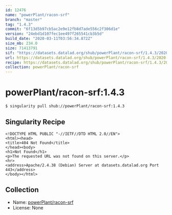 ```yaml
---
id: 12476
name: "powerPlant/racon-srf"
branch: "master"
tag: "1.4.3"
commit: "6f13d5b97cb5ac2e9e12fb8d7ade556c2f306d1e"
version: "24ebd1d107fec1ee497f265541cb3b5d"
build_date: "2020-03-11T03:56:34.872Z"
size_mb: 234.0
size: 71413791
sif: "https://datasets.datalad.org/shub/powerPlant/racon-srf/1.4.3/2020-03-11-6f13d5b9-24ebd1d1/24ebd1d107fec1ee497f265541cb3b5d.sif"
url: https://datasets.datalad.org/shub/powerPlant/racon-srf/1.4.3/2020-03-11-6f13d5b9-24ebd1d1/
recipe: https://datasets.datalad.org/shub/powerPlant/racon-srf/1.4.3/2020-03-11-6f13d5b9-24ebd1d1/Singularity
collection: powerPlant/racon-srf
---
```


# powerPlant/racon-srf:1.4.3

```bash
$ singularity pull shub://powerPlant/racon-srf:1.4.3
```

## Singularity Recipe

```singularity
<!DOCTYPE HTML PUBLIC "-//IETF//DTD HTML 2.0//EN">
<html><head>
<title>404 Not Found</title>
</head><body>
<h1>Not Found</h1>
<p>The requested URL was not found on this server.</p>
<hr>
<address>Apache/2.4.38 (Debian) Server at datasets.datalad.org Port 443</address>
</body></html>
```

## Collection

 - Name: [powerPlant/racon-srf](https://github.com/powerPlant/racon-srf)
 - License: None

